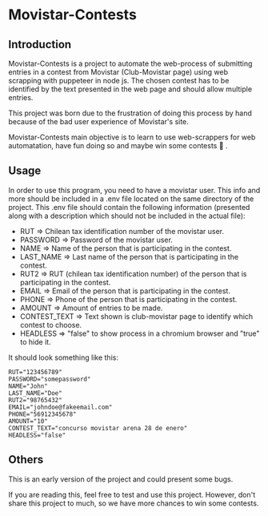 # Movistar-Contests
## Introduction
Movistar-Contests is a project to automate the web-process of submitting entries in a contest from Movistar (Club-Movistar page) using web scrapping with puppeteer in node js. The chosen contest has to be identified by the text presented in the web page and should allow multiple entries. 

This project was born due to the frustration of doing this process by hand because of the bad user experience of Movistar's site.

Movistar-Contests main objective is to learn to use web-scrappers for web automatation, have fun doing so and maybe win some contests :money_mouth_face: .

## Usage
In order to use this program, you need to have a movistar user. This info and more should be included in a .env file located on the same directory of the project. This .env file should contain the following information (presented along with a description which should not be included in the actual file):

- RUT => Chilean tax identification number of the movistar user.
- PASSWORD => Password of the movistar user.
- NAME => Name of the person that is participating in the contest.
- LAST_NAME => Last name of the person that is participating in the contest.
- RUT2 => RUT (chilean tax identification number) of the person that is participating in the contest.
- EMAIL => Email of the person that is participating in the contest.
- PHONE => Phone of the person that is participating in the contest.
- AMOUNT => Amount of entries to be made.
- CONTEST_TEXT => Text shown is club-movistar page to identify which contest to choose.
- HEADLESS => "false" to show process in a chromium browser and "true" to hide it.

It should look something like this:

    RUT="123456789"
    PASSWORD="somepassword"
    NAME="John"
    LAST_NAME="Doe"
    RUT2="98765432"
    EMAIL="johndoe@fakeemail.com"
    PHONE="56912345678"
    AMOUNT="10"
    CONTEST_TEXT="concurso movistar arena 28 de enero"
    HEADLESS="false"

## Others
This is an early version of the project and could present some bugs.

If you are reading this, feel free to test and use this project. However, don't share this project to much, so we have more chances to win some contests.